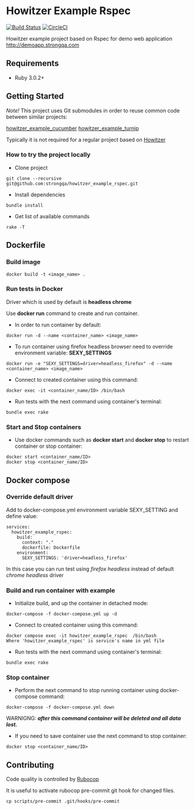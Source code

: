Howitzer Example Rspec
=======================

[![Build Status](https://app.travis-ci.com/strongqa/howitzer_example_rspec.svg?branch=master)](https://app.travis-ci.com/strongqa/howitzer_example_rspec)
[![CircleCI](https://circleci.com/gh/strongqa/howitzer_example_rspec.svg?style=svg&circle-token=15ab6b1e7f4e9f9abc2e61b95e6a3cdc7d6655b7)](https://circleci.com/gh/strongqa/howitzer_example_rspec)

Howitzer example project based on Rspec for demo web application http://demoapp.strongqa.com

## Requirements

- Ruby 3.0.2+

## Getting Started

*Note!* This project uses Git submodules in order to reuse common code between similar projects:

[howitzer_example_cucumber](https://github.com/strongqa/howitzer_example_cucumber)
[howitzer_example_turnip](https://github.com/strongqa/howitzer_example_turnip)

Typically it is not required for a regular project based on [Howitzer](https://github.com/strongqa/howitzer)

### How to try the project locally

- Clone project

```
git clone --recursive git@github.com:strongqa/howitzer_example_rspec.git
```

- Install dependencies

```
bundle install
```

- Get list of available commands

```
rake -T
```

## Dockerfile

### Build image
```
docker build -t <image_name> .
```
### Run tests in Docker

Driver which is used by default is **headless chrome**

Use **docker run** command to create and run container.

- In order to run container by default:
```
docker run -d --name <container_name> <image_name>
```

- To run container using firefox headless browser need to override environment variable:
**SEXY_SETTINGS**
```
docker run -e "SEXY_SETTINGS=driver=headless_firefox" -d --name <container_name> <image_name>
```  

- Connect to created container using this command:
```
docker exec -it <container_name/ID> /bin/bash
```

- Run tests with the next command using container's terminal:
```
bundle exec rake
```

### Start and Stop containers
- Use docker commands such as **docker start** and **docker stop** to restart container or stop container:
```
docker start <container_name/ID>
docker stop <container_name/ID>
```

## Docker compose

### Override default driver
Add to docker-compose.yml environment variable SEXY_SETTING and define value:
```
services:
  howitzer_example_rspec:
    build:
      context: "."
      dockerfile: Dockerfile
    environment:
      SEXY_SETTINGS: 'driver=headless_firefox'  
```
In this case you can run test using *firefox headless* instead of default *chrome headless* driver 

### Build and run container with example

- Initialize build, and up the container in detached mode:
```
docker-compose -f docker-compose.yml up -d
```
- Connect to created container using this command:
```
docker compose exec -it howitzer_example_rspec  /bin/bash
Where 'howitzer_example_rspec' is service's name in yml file
```
- Run tests with the next command using container's terminal:
```
bundle exec rake
```

### Stop container
- Perform the next command to stop running container using docker-compose command:
```
docker-compose -f docker-compose.yml down
```
WARNIGNG: ***after this command container will be deleted and all data lost.***

- If you need to save container use the next command to stop container:
```
docker stop <container_name/ID>
```

## Contributing

Code quality is controlled by [Rubocop](https://github.com/bbatsov/rubocop)

It is useful to activate rubocop pre-commit git hook for changed files.

```
cp scripts/pre-commit .git/hooks/pre-commit
```
